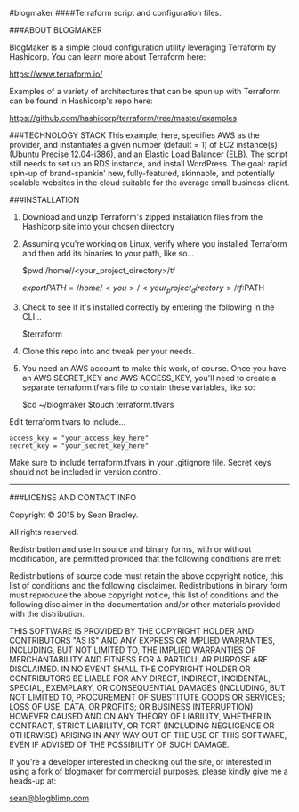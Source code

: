 #blogmaker
####Terraform script and configuration files.


###ABOUT BLOGMAKER

BlogMaker is a simple cloud configuration utility leveraging Terraform by Hashicorp. You can learn more about Terraform here:

<https://www.terraform.io/>

Examples of a variety of architectures that can be spun up with Terraform can be found in Hashicorp's repo here:

<https://github.com/hashicorp/terraform/tree/master/examples>

###TECHNOLOGY STACK
This example, here, specifies AWS as the provider, and instantiates a given number (default = 1) of EC2 instance(s) (Ubuntu Precise 12.04-i386), and an Elastic Load Balancer (ELB). The script still needs to set up an RDS instance, and install WordPress. The goal: rapid spin-up of brand-spankin' new, fully-featured, skinnable, and potentially scalable websites in the cloud suitable for the average small business client.

###INSTALLATION
1) Download and unzip Terraform's zipped installation files from the Hashicorp site into your chosen directory

2) Assuming you're working on Linux, verify where you installed Terraform and then add its binaries to your path, like so...

    $pwd
    /home/<you>/<your_project_directory>/tf
    
    $export PATH=/home/<you>/<your_project_directory>/tf:$PATH

3) Check to see if it's installed correctly by entering the following in the CLI...

    $terraform

4) Clone this repo into and tweak per your needs.

5) You need an AWS account to make this work, of course. Once you have an AWS SECRET_KEY and AWS ACCESS_KEY, you'll need to create a separate terraform.tfvars file to contain these variables, like so:

    $cd ~/blogmaker
    $touch terraform.tfvars

Edit terraform.tvars to include...

    access_key = "your_access_key_here"
    secret_key = "your_secret_key_here"
    
Make sure to include terraform.tfvars in your .gitignore file. Secret keys should not be included in version control.







------------------------------------------------------------------------

###LICENSE AND CONTACT INFO

Copyright © 2015 by Sean Bradley.

All rights reserved.

Redistribution and use in source and binary forms, with or without modification, are permitted provided that the following conditions are met:

Redistributions of source code must retain the above copyright notice, this list of conditions and the following disclaimer. Redistributions in binary form must reproduce the above copyright notice, this list of conditions and the following disclaimer in the documentation and/or other materials provided with the distribution.

THIS SOFTWARE IS PROVIDED BY THE COPYRIGHT HOLDER AND CONTRIBUTORS "AS IS" AND ANY EXPRESS OR IMPLIED WARRANTIES, INCLUDING, BUT NOT LIMITED TO, THE IMPLIED WARRANTIES OF MERCHANTABILITY AND FITNESS FOR A PARTICULAR PURPOSE ARE DISCLAIMED. IN NO EVENT SHALL THE COPYRIGHT HOLDER OR CONTRIBUTORS BE LIABLE FOR ANY DIRECT, INDIRECT, INCIDENTAL, SPECIAL, EXEMPLARY, OR CONSEQUENTIAL DAMAGES (INCLUDING, BUT NOT LIMITED TO, PROCUREMENT OF SUBSTITUTE GOODS OR SERVICES; LOSS OF USE, DATA, OR PROFITS; OR BUSINESS INTERRUPTION) HOWEVER CAUSED AND ON ANY THEORY OF LIABILITY, WHETHER IN CONTRACT, STRICT LIABILITY, OR TORT (INCLUDING NEGLIGENCE OR OTHERWISE) ARISING IN ANY WAY OUT OF THE USE OF THIS SOFTWARE, EVEN IF ADVISED OF THE POSSIBILITY OF SUCH DAMAGE.

If you're a developer interested in checking out the site, or interested in using a fork of blogmaker for commercial purposes, please kindly give me a heads-up at:

sean@blogblimp.com
